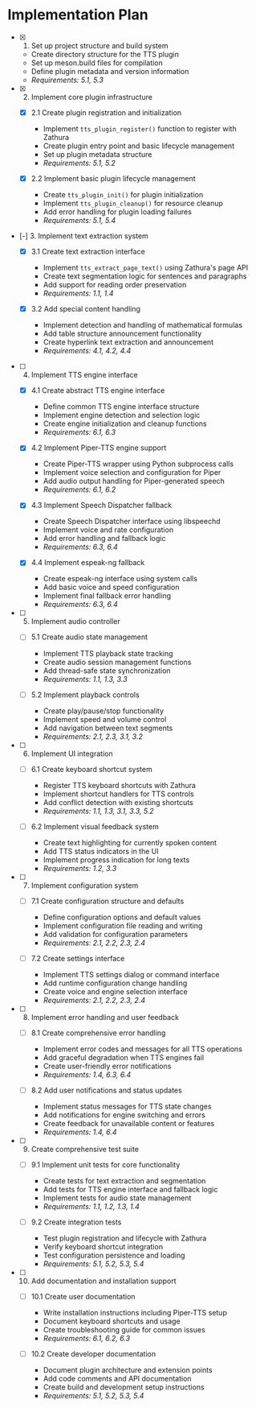 # Implementation Plan

- [x] 1. Set up project structure and build system
  - Create directory structure for the TTS plugin
  - Set up meson.build files for compilation
  - Define plugin metadata and version information
  - _Requirements: 5.1, 5.3_

- [x] 2. Implement core plugin infrastructure
  - [x] 2.1 Create plugin registration and initialization
    - Implement `tts_plugin_register()` function to register with Zathura
    - Create plugin entry point and basic lifecycle management
    - Set up plugin metadata structure
    - _Requirements: 5.1, 5.2_

  - [x] 2.2 Implement basic plugin lifecycle management
    - Create `tts_plugin_init()` for plugin initialization
    - Implement `tts_plugin_cleanup()` for resource cleanup
    - Add error handling for plugin loading failures
    - _Requirements: 5.1, 5.4_

- [-] 3. Implement text extraction system
  - [x] 3.1 Create text extraction interface
    - Implement `tts_extract_page_text()` using Zathura's page API
    - Create text segmentation logic for sentences and paragraphs
    - Add support for reading order preservation
    - _Requirements: 1.1, 1.4_

  - [x] 3.2 Add special content handling
    - Implement detection and handling of mathematical formulas
    - Add table structure announcement functionality
    - Create hyperlink text extraction and announcement
    - _Requirements: 4.1, 4.2, 4.4_

- [ ] 4. Implement TTS engine interface
  - [x] 4.1 Create abstract TTS engine interface
    - Define common TTS engine interface structure
    - Implement engine detection and selection logic
    - Create engine initialization and cleanup functions
    - _Requirements: 6.1, 6.3_

  - [x] 4.2 Implement Piper-TTS engine support
    - Create Piper-TTS wrapper using Python subprocess calls
    - Implement voice selection and configuration for Piper
    - Add audio output handling for Piper-generated speech
    - _Requirements: 6.1, 6.2_

  - [x] 4.3 Implement Speech Dispatcher fallback
    - Create Speech Dispatcher interface using libspeechd
    - Implement voice and rate configuration
    - Add error handling and fallback logic
    - _Requirements: 6.3, 6.4_

  - [x] 4.4 Implement espeak-ng fallback
    - Create espeak-ng interface using system calls
    - Add basic voice and speed configuration
    - Implement final fallback error handling
    - _Requirements: 6.3, 6.4_

- [ ] 5. Implement audio controller
  - [ ] 5.1 Create audio state management
    - Implement TTS playback state tracking
    - Create audio session management functions
    - Add thread-safe state synchronization
    - _Requirements: 1.1, 1.3, 3.3_

  - [ ] 5.2 Implement playback controls
    - Create play/pause/stop functionality
    - Implement speed and volume control
    - Add navigation between text segments
    - _Requirements: 2.1, 2.3, 3.1, 3.2_

- [ ] 6. Implement UI integration
  - [ ] 6.1 Create keyboard shortcut system
    - Register TTS keyboard shortcuts with Zathura
    - Implement shortcut handlers for TTS controls
    - Add conflict detection with existing shortcuts
    - _Requirements: 1.1, 1.3, 3.1, 3.3, 5.2_

  - [ ] 6.2 Implement visual feedback system
    - Create text highlighting for currently spoken content
    - Add TTS status indicators in the UI
    - Implement progress indication for long texts
    - _Requirements: 1.2, 3.3_

- [ ] 7. Implement configuration system
  - [ ] 7.1 Create configuration structure and defaults
    - Define configuration options and default values
    - Implement configuration file reading and writing
    - Add validation for configuration parameters
    - _Requirements: 2.1, 2.2, 2.3, 2.4_

  - [ ] 7.2 Create settings interface
    - Implement TTS settings dialog or command interface
    - Add runtime configuration change handling
    - Create voice and engine selection interface
    - _Requirements: 2.1, 2.2, 2.3, 2.4_

- [ ] 8. Implement error handling and user feedback
  - [ ] 8.1 Create comprehensive error handling
    - Implement error codes and messages for all TTS operations
    - Add graceful degradation when TTS engines fail
    - Create user-friendly error notifications
    - _Requirements: 1.4, 6.3, 6.4_

  - [ ] 8.2 Add user notifications and status updates
    - Implement status messages for TTS state changes
    - Add notifications for engine switching and errors
    - Create feedback for unavailable content or features
    - _Requirements: 1.4, 6.4_

- [ ] 9. Create comprehensive test suite
  - [ ] 9.1 Implement unit tests for core functionality
    - Create tests for text extraction and segmentation
    - Add tests for TTS engine interface and fallback logic
    - Implement tests for audio state management
    - _Requirements: 1.1, 1.2, 1.3, 1.4_

  - [ ] 9.2 Create integration tests
    - Test plugin registration and lifecycle with Zathura
    - Verify keyboard shortcut integration
    - Test configuration persistence and loading
    - _Requirements: 5.1, 5.2, 5.3, 5.4_

- [ ] 10. Add documentation and installation support
  - [ ] 10.1 Create user documentation
    - Write installation instructions including Piper-TTS setup
    - Document keyboard shortcuts and usage
    - Create troubleshooting guide for common issues
    - _Requirements: 6.1, 6.2, 6.3_

  - [ ] 10.2 Create developer documentation
    - Document plugin architecture and extension points
    - Add code comments and API documentation
    - Create build and development setup instructions
    - _Requirements: 5.1, 5.2, 5.3, 5.4_